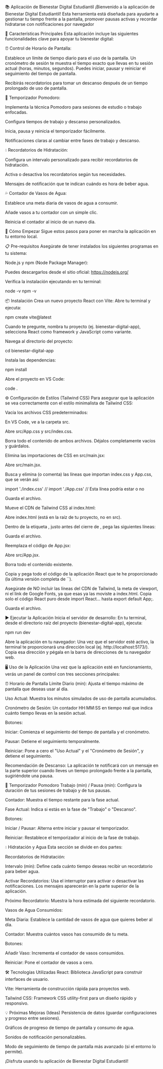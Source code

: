 📚 Aplicación de Bienestar Digital Estudiantil
¡Bienvenido a la aplicación de Bienestar Digital Estudiantil! Esta herramienta está diseñada para ayudarte a gestionar tu tiempo frente a la pantalla, promover pausas activas y recordar hidratarse con notificaciones por navegador

🌟 Características Principales
Esta aplicación incluye las siguientes funcionalidades clave para apoyar tu bienestar digital:

⏰ Control de Horario de Pantalla:

Establece un límite de tiempo diario para el uso de la pantalla.
Un cronómetro de sesión te muestra el tiempo exacto que llevas en tu sesión actual (horas, minutos, segundos).
Puedes iniciar, pausar y reiniciar el seguimiento del tiempo de pantalla.

Recibirás recordatorios para tomar un descanso después de un tiempo prolongado de uso de pantalla.

🍅 Temporizador Pomodoro:

Implementa la técnica Pomodoro para sesiones de estudio o trabajo enfocadas.

Configura tiempos de trabajo y descanso personalizados.

Inicia, pausa y reinicia el temporizador fácilmente.

Notificaciones claras al cambiar entre fases de trabajo y descanso.

💧 Recordatorios de Hidratación:

Configura un intervalo personalizado para recibir recordatorios de hidratación.

Activa o desactiva los recordatorios según tus necesidades.

Mensajes de notificación que te indican cuándo es hora de beber agua.

💦 Contador de Vasos de Agua:

Establece una meta diaria de vasos de agua a consumir.

Añade vasos a tu contador con un simple clic.

Reinicia el contador al inicio de un nuevo día.

🚀 Cómo Empezar
Sigue estos pasos para poner en marcha la aplicación en tu entorno local.

📋 Pre-requisitos
Asegúrate de tener instalados los siguientes programas en tu sistema:

Node.js y npm (Node Package Manager):

Puedes descargarlos desde el sitio oficial: https://nodejs.org/

Verifica la instalación ejecutando en tu terminal:

node -v
npm -v

📦 Instalación
Crea un nuevo proyecto React con Vite:
Abre tu terminal y ejecuta:

npm create vite@latest

Cuando te pregunte, nombra tu proyecto (ej. bienestar-digital-app), selecciona React como framework y JavaScript como variante.

Navega al directorio del proyecto:

cd bienestar-digital-app

Instala las dependencias:

npm install

Abre el proyecto en VS Code:

code .

⚙️ Configuración de Estilos (Tailwind CSS)
Para asegurar que la aplicación se vea correctamente con el estilo minimalista de Tailwind CSS:

Vacía los archivos CSS predeterminados:

En VS Code, ve a la carpeta src.

Abre src/App.css y src/index.css.

Borra todo el contenido de ambos archivos. Déjalos completamente vacíos y guárdalos.

Elimina las importaciones de CSS en src/main.jsx:

Abre src/main.jsx.

Busca y elimina (o comenta) las líneas que importan index.css y App.css, que se verán así:

import './index.css'
// import './App.css' // Esta línea podría estar o no

Guarda el archivo.

Mueve el CDN de Tailwind CSS al index.html:

Abre index.html (está en la raíz de tu proyecto, no en src).

Dentro de la etiqueta <head>, justo antes del cierre de </head>, pega las siguientes líneas:

<script src="https://cdn.tailwindcss.com"></script>
<link href="https://fonts.googleapis.com/css2?family=Inter:wght@300;400;500;600;700&display=swap" rel="stylesheet" />
<meta name="viewport" content="width=device-width, initial-scale=1.0" />

Guarda el archivo.

Reemplaza el código de App.jsx:

Abre src/App.jsx.

Borra todo el contenido existente.

Copia y pega todo el código de la aplicación React que te he proporcionado (la última versión completa de ``).

Asegúrate de NO incluir las líneas del CDN de Tailwind, la meta de viewport, ni el link de Google Fonts, ya que esas ya las moviste a index.html. Copia solo el código React puro desde import React... hasta export default App;.

Guarda el archivo.

▶️ Ejecutar la Aplicación
Inicia el servidor de desarrollo:
En tu terminal, desde el directorio raíz del proyecto (bienestar-digital-app), ejecuta:

npm run dev

Abre la aplicación en tu navegador:
Una vez que el servidor esté activo, la terminal te proporcionará una dirección local (ej. http://localhost:5173/). Copia esa dirección y pégala en la barra de direcciones de tu navegador web.

🖥️ Uso de la Aplicación
Una vez que la aplicación esté en funcionamiento, verás un panel de control con tres secciones principales:

⏰ Horario de Pantalla
Límite Diario (min): Ajusta el tiempo máximo de pantalla que deseas usar al día.

Uso Actual: Muestra los minutos simulados de uso de pantalla acumulados.

Cronómetro de Sesión: Un contador HH:MM:SS en tiempo real que indica cuánto tiempo llevas en la sesión actual.

Botones:

Iniciar: Comienza el seguimiento del tiempo de pantalla y el cronómetro.

Pausar: Detiene el seguimiento temporalmente.

Reiniciar: Pone a cero el "Uso Actual" y el "Cronómetro de Sesión", y detiene el seguimiento.

Recomendación de Descanso: La aplicación te notificará con un mensaje en la parte superior cuando lleves un tiempo prolongado frente a la pantalla, sugiriéndote una pausa.

🍅 Temporizador Pomodoro
Trabajo (min) / Pausa (min): Configura la duración de tus sesiones de trabajo y de tus pausas.

Contador: Muestra el tiempo restante para la fase actual.

Fase Actual: Indica si estás en la fase de "Trabajo" o "Descanso".

Botones:

Iniciar / Pausar: Alterna entre iniciar y pausar el temporizador.

Reiniciar: Restablece el temporizador al inicio de la fase de trabajo.

💧 Hidratación y Agua
Esta sección se divide en dos partes:

Recordatorios de Hidratación:

Intervalo (min): Define cada cuánto tiempo deseas recibir un recordatorio para beber agua.

Activar Recordatorios: Usa el interruptor para activar o desactivar las notificaciones. Los mensajes aparecerán en la parte superior de la aplicación.

Próximo Recordatorio: Muestra la hora estimada del siguiente recordatorio.

Vasos de Agua Consumidos:

Meta Diaria: Establece la cantidad de vasos de agua que quieres beber al día.

Contador: Muestra cuántos vasos has consumido de tu meta.

Botones:

Añadir Vaso: Incrementa el contador de vasos consumidos.

Reiniciar: Pone el contador de vasos a cero.

🛠️ Tecnologías Utilizadas
React: Biblioteca JavaScript para construir interfaces de usuario.

Vite: Herramienta de construcción rápida para proyectos web.

Tailwind CSS: Framework CSS utility-first para un diseño rápido y responsivo.

💡 Próximas Mejoras (Ideas)
Persistencia de datos (guardar configuraciones y progreso entre sesiones).

Gráficos de progreso de tiempo de pantalla y consumo de agua.

Sonidos de notificación personalizables.

Modo de seguimiento de tiempo de pantalla más avanzado (si el entorno lo permite).

¡Disfruta usando tu aplicación de Bienestar Digital Estudiantil!